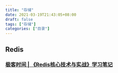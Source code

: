 ```yaml
---
title: "存储"
date: 2021-03-19T21:43:05+08:00
draft: false
tags: ["存储"]
categories: ["目录"]
---
```


## Redis

### [极客时间 | 《Redis核心技术与实战》学习笔记](/post/storage/redis/geekbang/dir)

